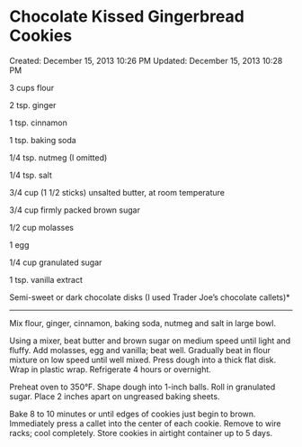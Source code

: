 # Chocolate Kissed Gingerbread Cookies

Created: December 15, 2013 10:26 PM
Updated: December 15, 2013 10:28 PM

3 cups flour

2 tsp. ginger

1 tsp. cinnamon

1 tsp. baking soda

1/4 tsp. nutmeg (I omitted)

1/4 tsp. salt

3/4 cup (1 1/2 sticks) unsalted butter, at room temperature

3/4 cup firmly packed brown sugar

1/2 cup molasses

1 egg

1/4 cup granulated sugar

1 tsp. vanilla extract

Semi-sweet or dark chocolate disks (I used Trader Joe’s chocolate callets)*

---

Mix flour, ginger, cinnamon, baking soda, nutmeg and salt in large bowl.

Using a mixer, beat butter and brown sugar on medium speed until light and fluffy. Add molasses, egg and vanilla; beat well. Gradually beat in flour mixture on low speed until well mixed. Press dough into a thick flat disk. Wrap in plastic wrap. Refrigerate 4 hours or overnight.

Preheat oven to 350°F. Shape dough into 1-inch balls. Roll in granulated sugar. Place 2 inches apart on ungreased baking sheets.

Bake 8 to 10 minutes or until edges of cookies just begin to brown. Immediately press a callet into the center of each cookie. Remove to wire racks; cool completely. Store cookies in airtight container up to 5 days.